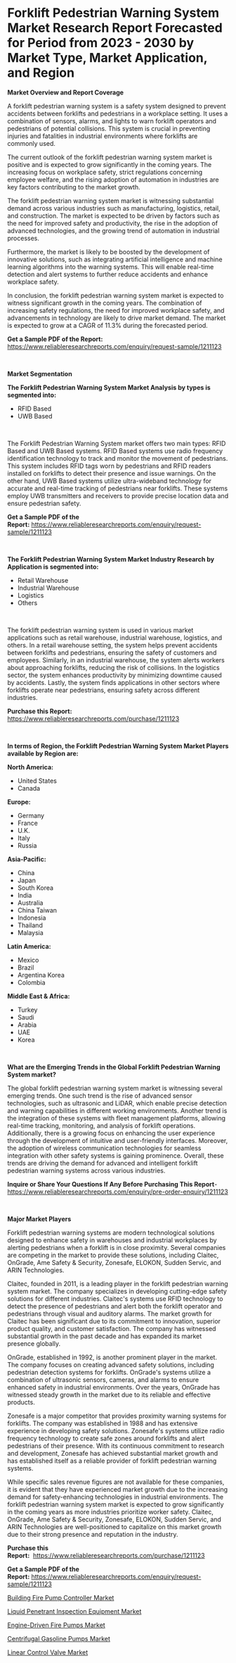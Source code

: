 <p><h1>Forklift Pedestrian Warning System Market Research Report Forecasted for Period from 2023 -  2030 by Market Type, Market Application, and Region</h1></p><p><strong>Market Overview and Report Coverage</strong></p>
<p><p>A forklift pedestrian warning system is a safety system designed to prevent accidents between forklifts and pedestrians in a workplace setting. It uses a combination of sensors, alarms, and lights to warn forklift operators and pedestrians of potential collisions. This system is crucial in preventing injuries and fatalities in industrial environments where forklifts are commonly used.</p><p>The current outlook of the forklift pedestrian warning system market is positive and is expected to grow significantly in the coming years. The increasing focus on workplace safety, strict regulations concerning employee welfare, and the rising adoption of automation in industries are key factors contributing to the market growth.</p><p>The forklift pedestrian warning system market is witnessing substantial demand across various industries such as manufacturing, logistics, retail, and construction. The market is expected to be driven by factors such as the need for improved safety and productivity, the rise in the adoption of advanced technologies, and the growing trend of automation in industrial processes.</p><p>Furthermore, the market is likely to be boosted by the development of innovative solutions, such as integrating artificial intelligence and machine learning algorithms into the warning systems. This will enable real-time detection and alert systems to further reduce accidents and enhance workplace safety.</p><p>In conclusion, the forklift pedestrian warning system market is expected to witness significant growth in the coming years. The combination of increasing safety regulations, the need for improved workplace safety, and advancements in technology are likely to drive market demand. The market is expected to grow at a CAGR of 11.3% during the forecasted period.</p></p>
<p><strong>Get a Sample PDF of the Report:</strong> <a href="https://www.reliableresearchreports.com/enquiry/request-sample/1211123">https://www.reliableresearchreports.com/enquiry/request-sample/1211123</a></p>
<p>&nbsp;</p>
<p><strong>Market Segmentation</strong></p>
<p><strong>The Forklift Pedestrian Warning System Market Analysis by types is segmented into:</strong></p>
<p><ul><li>RFID Based</li><li>UWB Based</li></ul></p>
<p>&nbsp;</p>
<p><p>The Forklift Pedestrian Warning System market offers two main types: RFID Based and UWB Based systems. RFID Based systems use radio frequency identification technology to track and monitor the movement of pedestrians. This system includes RFID tags worn by pedestrians and RFID readers installed on forklifts to detect their presence and issue warnings. On the other hand, UWB Based systems utilize ultra-wideband technology for accurate and real-time tracking of pedestrians near forklifts. These systems employ UWB transmitters and receivers to provide precise location data and ensure pedestrian safety.</p></p>
<p><strong>Get a Sample PDF of the Report:</strong>&nbsp;<a href="https://www.reliableresearchreports.com/enquiry/request-sample/1211123">https://www.reliableresearchreports.com/enquiry/request-sample/1211123</a></p>
<p>&nbsp;</p>
<p><strong>The Forklift Pedestrian Warning System Market Industry Research by Application is segmented into:</strong></p>
<p><ul><li>Retail Warehouse</li><li>Industrial Warehouse</li><li>Logistics</li><li>Others</li></ul></p>
<p>&nbsp;</p>
<p><p>The forklift pedestrian warning system is used in various market applications such as retail warehouse, industrial warehouse, logistics, and others. In a retail warehouse setting, the system helps prevent accidents between forklifts and pedestrians, ensuring the safety of customers and employees. Similarly, in an industrial warehouse, the system alerts workers about approaching forklifts, reducing the risk of collisions. In the logistics sector, the system enhances productivity by minimizing downtime caused by accidents. Lastly, the system finds applications in other sectors where forklifts operate near pedestrians, ensuring safety across different industries.</p></p>
<p><strong>Purchase this Report:</strong>&nbsp; <a href="https://www.reliableresearchreports.com/purchase/1211123">https://www.reliableresearchreports.com/purchase/1211123</a></p>
<p>&nbsp;</p>
<p><strong>In terms of Region, the Forklift Pedestrian Warning System Market Players available by Region are:</strong></p>
<p>
    <p> <strong> North America: </strong>
        <ul>
            <li>United States</li>
            <li>Canada</li>
        </ul>
        </p> 
    <p> <strong> Europe: </strong>
        <ul>
            <li>Germany</li>
            <li>France</li>
            <li>U.K.</li>
            <li>Italy</li>
            <li>Russia</li>
        </ul>
        </p> 
    <p> <strong> Asia-Pacific: </strong>
        <ul>
            <li>China</li>
            <li>Japan</li>
            <li>South Korea</li>
            <li>India</li>
            <li>Australia</li>
            <li>China Taiwan</li>
            <li>Indonesia</li>
            <li>Thailand</li>
            <li>Malaysia</li>
        </ul>
        </p> 
    <p> <strong> Latin America: </strong>
        <ul>
            <li>Mexico</li>
            <li>Brazil</li>
            <li>Argentina Korea</li>
            <li>Colombia</li>
        </ul>
        </p> 
    <p> <strong> Middle East & Africa: </strong>
        <ul>
            <li>Turkey</li>
            <li>Saudi</li>
            <li>Arabia</li>
            <li>UAE</li>
            <li>Korea</li>
        </ul>
    </p>
    </p>
<p>&nbsp;</p>
<p><strong>What are the Emerging Trends in the Global Forklift Pedestrian Warning System market?</strong></p>
<p><p>The global forklift pedestrian warning system market is witnessing several emerging trends. One such trend is the rise of advanced sensor technologies, such as ultrasonic and LiDAR, which enable precise detection and warning capabilities in different working environments. Another trend is the integration of these systems with fleet management platforms, allowing real-time tracking, monitoring, and analysis of forklift operations. Additionally, there is a growing focus on enhancing the user experience through the development of intuitive and user-friendly interfaces. Moreover, the adoption of wireless communication technologies for seamless integration with other safety systems is gaining prominence. Overall, these trends are driving the demand for advanced and intelligent forklift pedestrian warning systems across various industries.</p></p>
<p><strong>Inquire or Share Your Questions If Any Before Purchasing This Report</strong>- <a href="https://www.reliableresearchreports.com/enquiry/pre-order-enquiry/1211123">https://www.reliableresearchreports.com/enquiry/pre-order-enquiry/1211123</a></p>
<p>&nbsp;</p>
<p><strong>Major Market Players</strong></p>
<p><p>Forklift pedestrian warning systems are modern technological solutions designed to enhance safety in warehouses and industrial workplaces by alerting pedestrians when a forklift is in close proximity. Several companies are competing in the market to provide these solutions, including Claitec, OnGrade, Ame Safety & Security, Zonesafe, ELOKON, Sudden Servic, and ARIN Technologies.</p><p>Claitec, founded in 2011, is a leading player in the forklift pedestrian warning system market. The company specializes in developing cutting-edge safety solutions for different industries. Claitec's systems use RFID technology to detect the presence of pedestrians and alert both the forklift operator and pedestrians through visual and auditory alarms. The market growth for Claitec has been significant due to its commitment to innovation, superior product quality, and customer satisfaction. The company has witnessed substantial growth in the past decade and has expanded its market presence globally.</p><p>OnGrade, established in 1992, is another prominent player in the market. The company focuses on creating advanced safety solutions, including pedestrian detection systems for forklifts. OnGrade's systems utilize a combination of ultrasonic sensors, cameras, and alarms to ensure enhanced safety in industrial environments. Over the years, OnGrade has witnessed steady growth in the market due to its reliable and effective products.</p><p>Zonesafe is a major competitor that provides proximity warning systems for forklifts. The company was established in 1988 and has extensive experience in developing safety solutions. Zonesafe's systems utilize radio frequency technology to create safe zones around forklifts and alert pedestrians of their presence. With its continuous commitment to research and development, Zonesafe has achieved substantial market growth and has established itself as a reliable provider of forklift pedestrian warning systems.</p><p>While specific sales revenue figures are not available for these companies, it is evident that they have experienced market growth due to the increasing demand for safety-enhancing technologies in industrial environments. The forklift pedestrian warning system market is expected to grow significantly in the coming years as more industries prioritize worker safety. Claitec, OnGrade, Ame Safety & Security, Zonesafe, ELOKON, Sudden Servic, and ARIN Technologies are well-positioned to capitalize on this market growth due to their strong presence and reputation in the industry.</p></p>
<p><strong>Purchase this Report:</strong>&nbsp;&nbsp;<a href="https://www.reliableresearchreports.com/purchase/1211123">https://www.reliableresearchreports.com/purchase/1211123</a></p>
<p></p>
<p><strong>Get a Sample PDF of the Report:</strong>&nbsp;<a href="https://www.reliableresearchreports.com/enquiry/request-sample/1211123">https://www.reliableresearchreports.com/enquiry/request-sample/1211123</a></p>
<p><p><a href="https://www.linkedin.com/pulse/building-fire-pump-controller-market-size-share-amp-trends/">Building Fire Pump Controller Market</a></p><p><a href="https://medium.com/@sandyabbott2023/liquid-penetrant-inspection-equipment-market-size-growth-forecast-2023-2030-13c1bf4ab49f">Liquid Penetrant Inspection Equipment Market</a></p><p><a href="https://www.linkedin.com/pulse/engine-driven-fire-pumps-market-challenges-opportunities/">Engine-Driven Fire Pumps Market</a></p><p><a href="https://www.linkedin.com/pulse/centrifugal-gasoline-pumps-market-size-share-amp-trends/">Centrifugal Gasoline Pumps Market</a></p><p><a href="https://medium.com/@cameronhuel/linear-control-valve-market-size-growth-forecast-2023-2030-c559c76b2d0e">Linear Control Valve Market</a></p></p>